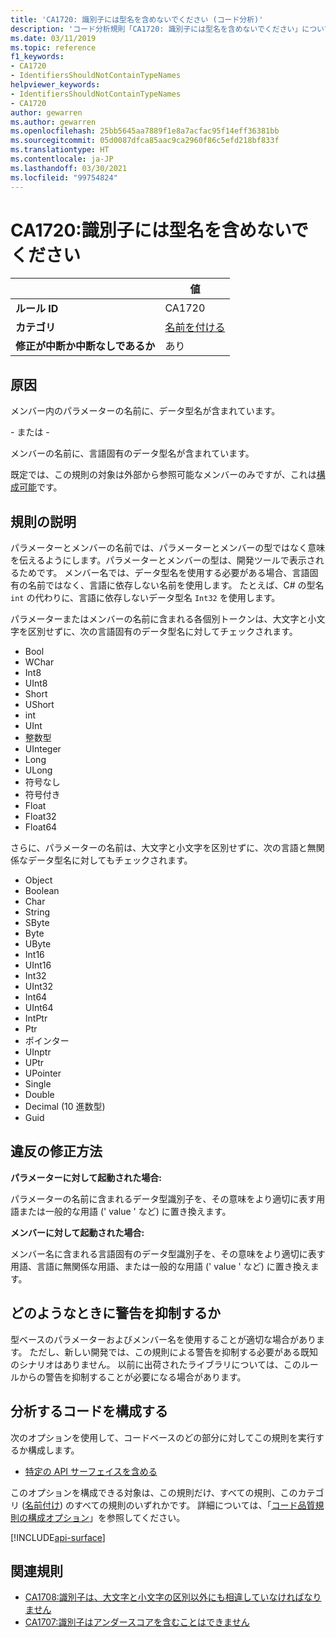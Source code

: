 ```yaml
---
title: 'CA1720: 識別子には型名を含めないでください (コード分析)'
description: 'コード分析規則「CA1720: 識別子には型名を含めないでください」について'
ms.date: 03/11/2019
ms.topic: reference
f1_keywords:
- CA1720
- IdentifiersShouldNotContainTypeNames
helpviewer_keywords:
- IdentifiersShouldNotContainTypeNames
- CA1720
author: gewarren
ms.author: gewarren
ms.openlocfilehash: 25bb5645aa7889f1e8a7acfac95f14eff36381bb
ms.sourcegitcommit: 05d0087dfca85aac9ca2960f86c5efd218bf833f
ms.translationtype: HT
ms.contentlocale: ja-JP
ms.lasthandoff: 03/30/2021
ms.locfileid: "99754824"
---
```

# <a name="ca1720-identifiers-should-not-contain-type-names"></a>CA1720:識別子には型名を含めないでください

| | 値 |
|-|-|
| **ルール ID** |CA1720|
| **カテゴリ** |[名前を付ける](naming-warnings.md)|
| **修正が中断か中断なしであるか** |あり|

## <a name="cause"></a>原因

メンバー内のパラメーターの名前に、データ型名が含まれています。

\- または -

メンバーの名前に、言語固有のデータ型名が含まれています。

既定では、この規則の対象は外部から参照可能なメンバーのみですが、これは[構成可能](#configure-code-to-analyze)です。

## <a name="rule-description"></a>規則の説明

パラメーターとメンバーの名前では、パラメーターとメンバーの型ではなく意味を伝えるようにします。パラメーターとメンバーの型は、開発ツールで表示されるためです。 メンバー名では、データ型名を使用する必要がある場合、言語固有の名前ではなく、言語に依存しない名前を使用します。 たとえば、C# の型名 `int` の代わりに、言語に依存しないデータ型名 `Int32` を使用します。

パラメーターまたはメンバーの名前に含まれる各個別トークンは、大文字と小文字を区別せずに、次の言語固有のデータ型名に対してチェックされます。

- Bool
- WChar
- Int8
- UInt8
- Short
- UShort
- int
- UInt
- 整数型
- UInteger
- Long
- ULong
- 符号なし
- 符号付き
- Float
- Float32
- Float64

さらに、パラメーターの名前は、大文字と小文字を区別せずに、次の言語と無関係なデータ型名に対してもチェックされます。

- Object
- Boolean
- Char
- String
- SByte
- Byte
- UByte
- Int16
- UInt16
- Int32
- UInt32
- Int64
- UInt64
- IntPtr
- Ptr
- ポインター
- UInptr
- UPtr
- UPointer
- Single
- Double
- Decimal (10 進数型)
- Guid

## <a name="how-to-fix-violations"></a>違反の修正方法

**パラメーターに対して起動された場合:**

パラメーターの名前に含まれるデータ型識別子を、その意味をより適切に表す用語または一般的な用語 (' value ' など) に置き換えます。

**メンバーに対して起動された場合:**

メンバー名に含まれる言語固有のデータ型識別子を、その意味をより適切に表す用語、言語に無関係な用語、または一般的な用語 (' value ' など) に置き換えます。

## <a name="when-to-suppress-warnings"></a>どのようなときに警告を抑制するか

型ベースのパラメーターおよびメンバー名を使用することが適切な場合があります。 ただし、新しい開発では、この規則による警告を抑制する必要がある既知のシナリオはありません。 以前に出荷されたライブラリについては、このルールからの警告を抑制することが必要になる場合があります。

## <a name="configure-code-to-analyze"></a>分析するコードを構成する

次のオプションを使用して、コードベースのどの部分に対してこの規則を実行するか構成します。

- [特定の API サーフェイスを含める](#include-specific-api-surfaces)

このオプションを構成できる対象は、この規則だけ、すべての規則、このカテゴリ ([名前付け](naming-warnings.md)) のすべての規則のいずれかです。 詳細については、「[コード品質規則の構成オプション](../code-quality-rule-options.md)」を参照してください。

[!INCLUDE[api-surface](~/includes/code-analysis/api-surface.md)]

## <a name="related-rules"></a>関連規則

- [CA1708:識別子は、大文字と小文字の区別以外にも相違していなければなりません](ca1708.md)
- [CA1707:識別子はアンダースコアを含むことはできません](ca1707.md)
